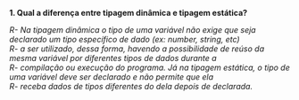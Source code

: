 **1. Qual a diferença entre tipagem dinâmica e tipagem estática?**

*R- Na tipagem dinâmica o tipo de uma variável não exige que seja declarado um tipo específico de dado (ex: number, string, etc)                  
R- a ser utilizado, dessa forma, havendo a possibilidade de reúso da mesma variável por diferentes tipos de dados durante a                           
R- compilação ou execução do programa. Já na tipagem estática, o tipo de uma variável deve ser declarado e não permite que ela                           
R- receba dados de tipos diferentes do dela depois de declarada.*
